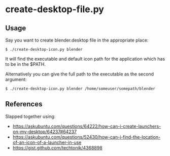 # create-desktop-file.py

## Usage

Say you want to create blender.desktop file in the appropriate place:

    $ ./create-desktop-icon.py blender
    
It will find the executable and default icon path for the application which has to be in the $PATH.

Alternatively you can give the full path to the executable as the second argument:

    $ ./create-desktop-icon.py blender /home/someuser/somepath/blender

## References

Slapped together using:

- https://askubuntu.com/questions/64222/how-can-i-create-launchers-on-my-desktop/64237#64237
- https://askubuntu.com/questions/52430/how-can-i-find-the-location-of-an-icon-of-a-launcher-in-use
- https://gist.github.com/techtonik/4368898
